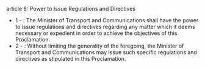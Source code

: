 article 8: Power to Issue Regulations and Directives

<ul>
			<li>1 - : The Minister of Transport and Communications shall have the power to issue regulations and directives regarding any matter which it deems necessary or expedient in order to achieve the objectives of this Proclamation.<ul>
			</ul></li>			<li>2 - : Without limiting the generality of the foregoing, the Minister of Transport and Communications may issue such specific regulations and directives as stipulated in this Proclamation.<ul>
			</ul></li></ul>